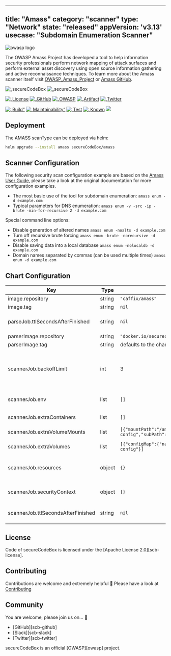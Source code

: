 

---
title: "Amass"
category: "scanner"
type: "Network"
state: "released"
appVersion: 'v3.13'
usecase: "Subdomain Enumeration Scanner"
---

![owasp logo](https://owasp.org/assets/images/logo.png)

The OWASP Amass Project has developed a tool to help information security professionals perform network mapping of attack surfaces and perform external asset discovery using open source information gathering and active reconnaissance techniques. To learn more about the Amass scanner itself visit [OWASP_Amass_Project] or [Amass GitHub].

<!-- end -->

<p align=„center“>
  <img alt=„secureCodeBox Logo“ src=„./docs/resources/securecodebox-logo.svg“ width=„500px“>
  <img alt=„secureCodeBox Logo“ src=„https://owasp.org/assets/images/logo.png“ width=„200px“>
</p>

<p align=„center“>
  <a href=„https://opensource.org/licenses/Apache-2.0“><img alt=„License Apache-2.0“ src=„https://img.shields.io/badge/License-Apache%202.0-blue.svg“></a>
  <a href=„https://github.com/secureCodeBox/secureCodeBox/releases/latest“><img alt=„GitHub release (latest SemVer)“ src=„https://img.shields.io/github/v/release/secureCodeBox/secureCodeBox?sort=semver“></a>
  <a href=„https://owasp.org/www-project-securecodebox/„><img alt=„OWASP Incubator Project“ src=„https://img.shields.io/badge/OWASP-Incubator%20Project-365EAA“></a>
  <a href=„https://artifacthub.io/packages/search?repo=seccurecodebox“><img alt=„Artifact HUB“ src=„https://img.shields.io/endpoint?url=https://artifacthub.io/badge/repository/seccurecodebox“></a>
  <a href=„https://twitter.com/securecodebox“><img alt=„Twitter Follower“ src=„https://img.shields.io/twitter/follow/securecodebox?style=flat&color=blue&logo=twitter“></a>
</p>
<p align=„center“>
  <a href=„https://github.com/secureCodeBox/secureCodeBox/actions?query=workflow%3ACI“><img alt=„Build“ src=„https://github.com/secureCodeBox/secureCodeBox/workflows/CI/badge.svg“></a>
  <a href=„https://codeclimate.com/github/secureCodeBox/secureCodeBox/maintainability“><img alt=„Maintainability“  src=„https://api.codeclimate.com/v1/badges/0c41659fde992429bfed/maintainability“ /></a>
  <a href=„https://codeclimate.com/github/secureCodeBox/secureCodeBox/test_coverage“><img alt=„Test Coverage“ src=„https://api.codeclimate.com/v1/badges/0c41659fde992429bfed/test_coverage“ /></a>
  <a href=„https://snyk.io/test/github/secureCodeBox/secureCodeBox/„><img alt=„Known Vulnerabilities“ src=„https://snyk.io/test/github/secureCodeBox/secureCodeBox/badge.svg“></a>
  <a href=„https://app.fossa.com/projects/git%2Bgithub.com%2FsecureCodeBox%2FsecureCodeBox?ref=badge_shield“ alt=„FOSSA Status“><img src=„https://app.fossa.com/api/projects/git%2Bgithub.com%2FsecureCodeBox%2FsecureCodeBox.svg?type=shield“/></a>
</p>

## Deployment

The AMASS scanType can be deployed via helm:

```bash
helm upgrade --install amass secureCodeBox/amass
```

## Scanner Configuration

The following security scan configuration example are based on the [Amass User Guide], please take a look at the original documentation for more configuration examples.

- The most basic use of the tool for subdomain enumeration: `amass enum -d example.com`
- Typical parameters for DNS enumeration: `amass enum -v -src -ip -brute -min-for-recursive 2 -d example.com`

Special command line options:

- Disable generation of altered names `amass enum -noalts -d example.com`
- Turn off recursive brute forcing `amass enum -brute -norecursive -d example.com`
- Disable saving data into a local database `amass enum -nolocaldb -d example.com`
- Domain names separated by commas (can be used multiple times) `amass enum -d example.com`

## Chart Configuration

| Key | Type | Default | Description |
|-----|------|---------|-------------|
| image.repository | string | `"caffix/amass"` | Container Image to run the scan |
| image.tag | string | `nil` | defaults to the charts appVersion |
| parseJob.ttlSecondsAfterFinished | string | `nil` | seconds after which the kubernetes job for the parser will be deleted. Requires the Kubernetes TTLAfterFinished controller: https://kubernetes.io/docs/concepts/workloads/controllers/ttlafterfinished/ |
| parserImage.repository | string | `"docker.io/securecodebox/parser-amass"` | Parser image repository |
| parserImage.tag | string | defaults to the charts version | Parser image tag |
| scannerJob.backoffLimit | int | 3 | There are situations where you want to fail a scan Job after some amount of retries due to a logical error in configuration etc. To do so, set backoffLimit to specify the number of retries before considering a scan Job as failed. (see: https://kubernetes.io/docs/concepts/workloads/controllers/job/#pod-backoff-failure-policy) |
| scannerJob.env | list | `[]` | Optional environment variables mapped into each scanJob (see: https://kubernetes.io/docs/tasks/inject-data-application/define-environment-variable-container/) |
| scannerJob.extraContainers | list | `[]` | Optional additional Containers started with each scanJob (see: https://kubernetes.io/docs/concepts/workloads/pods/init-containers/) |
| scannerJob.extraVolumeMounts | list | `[{"mountPath":"/amass/output/config.ini","name":"amass-config","subPath":"config.ini"}]` | Optional VolumeMounts mapped into each scanJob (see: https://kubernetes.io/docs/concepts/storage/volumes/) |
| scannerJob.extraVolumes | list | `[{"configMap":{"name":"amass-config"},"name":"amass-config"}]` | Optional Volumes mapped into each scanJob (see: https://kubernetes.io/docs/concepts/storage/volumes/) |
| scannerJob.resources | object | `{}` | CPU/memory resource requests/limits (see: https://kubernetes.io/docs/tasks/configure-pod-container/assign-memory-resource/, https://kubernetes.io/docs/tasks/configure-pod-container/assign-cpu-resource/) |
| scannerJob.securityContext | object | `{}` | Optional securityContext set on scanner container (see: https://kubernetes.io/docs/tasks/configure-pod-container/security-context/) |
| scannerJob.ttlSecondsAfterFinished | string | `nil` | seconds after which the kubernetes job for the scanner will be deleted. Requires the Kubernetes TTLAfterFinished controller: https://kubernetes.io/docs/concepts/workloads/controllers/ttlafterfinished/ |

## License

Code of secureCodeBox is licensed under the [Apache License 2.0][scb-license].

## Contributing

Contributions are welcome and extremely helpful 🙌
Please have a look at [Contributing](./CONTRIBUTING.md)

## Community

You are welcome, please join us on... 👋

- [GitHub][scb-github]
- [Slack][scb-slack]
- [Twitter][scb-twitter]

secureCodeBox is an official [OWASP][owasp] project.

[owasp_amass_project]: https://owasp.org/www-project-amass/
[amass github]: https://github.com/OWASP/Amass
[amass user guide]: https://github.com/OWASP/Amass/blob/master/doc/user_guide.md
